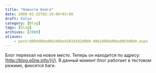 ```yaml
---
title: "Новости блога"
date: 2008-03-25T02:19:00+03:00
draft: False
category: [Blog]
tags: [blog]
archives: [2008]
aliases:
    - post/d09dd0bed0b2d0bed181d182d0b8-d0b1d0bbd0bed0b3d0b0.aspx
---
```



Блог переехал на новое место. Теперь он находится по адресу: [http://blog.e0ne.info/](/). В данный момент блог работает в тестовом режиме, фиксятся баги.


